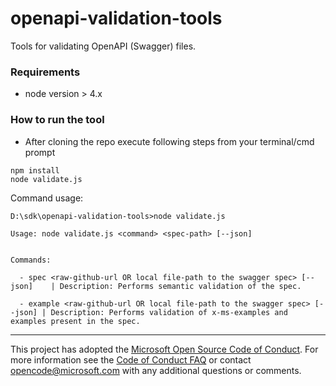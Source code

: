 # openapi-validation-tools
Tools for validating OpenAPI (Swagger) files.

### Requirements
- node version > 4.x


### How to run the tool 
- After cloning the repo execute following steps from your terminal/cmd prompt

```
npm install
node validate.js
```

Command usage:
```
D:\sdk\openapi-validation-tools>node validate.js

Usage: node validate.js <command> <spec-path> [--json]


Commands:

  - spec <raw-github-url OR local file-path to the swagger spec> [--json]    | Description: Performs semantic validation of the spec.

  - example <raw-github-url OR local file-path to the swagger spec> [--json] | Description: Performs validation of x-ms-examples and examples present in the spec.
```
---
This project has adopted the [Microsoft Open Source Code of Conduct](https://opensource.microsoft.com/codeofconduct/). For more information see the [Code of Conduct FAQ](https://opensource.microsoft.com/codeofconduct/faq/) or contact [opencode@microsoft.com](mailto:opencode@microsoft.com) with any additional questions or comments.
